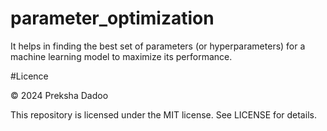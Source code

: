 # parameter_optimization

 It helps in finding the best set of parameters (or hyperparameters) for a machine learning model to maximize its performance. 

#Licence

©️ 2024 Preksha Dadoo

This repository is licensed under the MIT license. See LICENSE for details.
